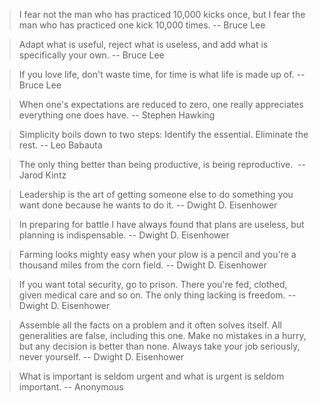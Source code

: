 
> I fear not the man who has practiced 10,000 kicks once, but I fear the man who has practiced one kick 10,000 times.
> -- Bruce Lee

> Adapt what is useful, reject what is useless, and add what is specifically your own.
> -- Bruce Lee

> If you love life, don't waste time, for time is what life is made up of.
> -- Bruce Lee

> When one's expectations are reduced to zero, one really appreciates everything one does have.
> -- Stephen Hawking

> Simplicity boils down to two steps: Identify the essential. Eliminate the rest.
> -- Leo Babauta

> The only thing better than being productive, is being reproductive. 
> -- Jarod Kintz

> Leadership is the art of getting someone else to do something you want done because he wants to do it.
> -- Dwight D. Eisenhower

> In preparing for battle I have always found that plans are useless, but planning is indispensable.
> -- Dwight D. Eisenhower

> Farming looks mighty easy when your plow is a pencil and you're a thousand miles from the corn field.
> -- Dwight D. Eisenhower

> If you want total security, go to prison. There you're fed, clothed, given medical care and so on. The only thing lacking is freedom.
> -- Dwight D. Eisenhower

> Assemble all the facts on a problem and it often solves itself.
> All generalities are false, including this one.
> Make no mistakes in a hurry, but any decision is better than none.
> Always take your job seriously, never yourself.
> -- Dwight D. Eisenhower

> What is important is seldom urgent and what is urgent is seldom important.
> -- Anonymous
